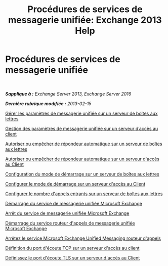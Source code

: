 ﻿---
title: 'Procédures de services de messagerie unifiée: Exchange 2013 Help'
TOCTitle: Procédures de services de messagerie unifiée
ms:assetid: 3efa389a-9130-4c02-ab9e-fd4ad5933412
ms:mtpsurl: https://technet.microsoft.com/fr-fr/library/JJ851062(v=EXCHG.150)
ms:contentKeyID: 50555385
ms.date: 05/23/2018
mtps_version: v=EXCHG.150
ms.translationtype: MT
---

# Procédures de services de messagerie unifiée

 

_**Sapplique à :** Exchange Server 2013, Exchange Server 2016_

_**Dernière rubrique modifiée :** 2013-02-15_

[Gérer les paramètres de messagerie unifiée sur un serveur de boîtes aux lettres](manage-um-settings-on-a-mailbox-server-exchange-2013-help.md)

[Gestion des paramètres de messagerie unifiée sur un serveur d’accès au client](manage-um-settings-on-a-client-access-server-exchange-2013-help.md)

[Autoriser ou empêcher de répondeur automatique sur un serveur de boîtes aux lettres](allow-or-prevent-call-answering-on-a-mailbox-server-exchange-2013-help.md)

[Autoriser ou empêcher de répondeur automatique sur un serveur d'accès au Client](allow-or-prevent-call-answering-on-a-client-access-server-exchange-2013-help.md)

[Configuration du mode de démarrage sur un serveur de boîtes aux lettres](configure-the-startup-mode-on-a-mailbox-server-exchange-2013-help.md)

[Configurer le mode de démarrage sur un serveur d'accès au Client](configure-the-startup-mode-on-a-client-access-server-exchange-2013-help.md)

[Configurer le nombre d'appels entrants sur un serveur de boîtes aux lettres](configure-the-number-of-incoming-calls-on-a-mailbox-server-exchange-2013-help.md)

[Démarrage du service de messagerie unifiée Microsoft Exchange](start-the-microsoft-exchange-unified-messaging-service-exchange-2013-help.md)

[Arrêt du service de messagerie unifiée Microsoft Exchange](stop-the-microsoft-exchange-unified-messaging-service-exchange-2013-help.md)

[Démarrage du service routeur d'appels de messagerie unifiée Microsoft Exchange](start-the-microsoft-exchange-unified-messaging-call-router-service-exchange-2013-help.md)

[Arrêtez le service Microsoft Exchange Unified Messaging routeur d'appels](stop-the-microsoft-exchange-unified-messaging-call-router-service-exchange-2013-help.md)

[Définition du port d'écoute TCP sur un serveur d'accès au client](set-the-tcp-listening-port-on-a-client-access-server-exchange-2013-help.md)

[Définissez le port d'écoute TLS sur un serveur d'accès au Client](set-the-tls-listening-port-on-a-client-access-server-exchange-2013-help.md)

